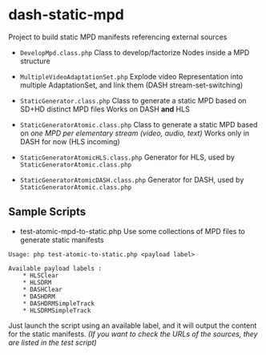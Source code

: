 # dash-static-mpd
Project to build static MPD manifests referencing external sources

* `DevelopMpd.class.php`
Class to develop/factorize Nodes inside a MPD structure

* `MultipleVideoAdaptationSet.php`
Explode video Representation into multiple AdaptationSet, and link them (DASH stream-set-switching)

* `StaticGenerator.class.php`
Class to generate a static MPD based on SD+HD distinct MPD files
Works on DASH __and__ HLS

* `StaticGeneratorAtomic.class.php`
Class to generate a static MPD based on _one MPD per elementary stream (video, audio, text)_
Works only in DASH for now (HLS incoming)

* `StaticGeneratorAtomicHLS.class.php`
Generator for HLS, used by `StaticGeneratorAtomic.class.php`

* `StaticGeneratorAtomicDASH.class.php`
Generator for DASH, used by `StaticGeneratorAtomic.class.php`

## Sample Scripts
* test-atomic-mpd-to-static.php
Use some collections of MPD files to generate static manifests
```
Usage: php test-atomic-to-static.php <payload label>

Available payload labels :
	* HLSClear
	* HLSDRM
	* DASHClear
	* DASHDRM
	* DASHDRMSimpleTrack
	* HLSDRMSimpleTrack
```

Just launch the script using an available label, and it will output the content for the static manifests.
_(If you want to check the URLs of the sources, they are listed in the test script)_